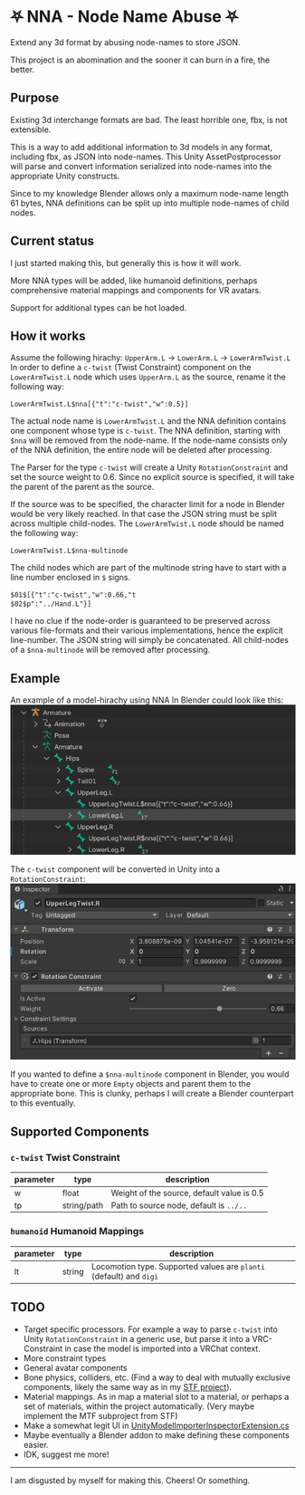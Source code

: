 # ⛧ NNA - Node Name Abuse ⛧
Extend any 3d format by abusing node-names to store JSON.

This project is an abomination and the sooner it can burn in a fire, the better.

## Purpose
Existing 3d interchange formats are bad. The least horrible one, fbx, is not extensible.

This is a way to add additional information to 3d models in any format, including fbx, as JSON into node-names.
This Unity AssetPostprocessor will parse and convert information serialized into node-names into the appropriate Unity constructs.

Since to my knowledge Blender allows only a maximum node-name length 61 bytes, NNA definitions can be split up into multiple node-names of child nodes.

## Current status
I just started making this, but generally this is how it will work.

More NNA types will be added, like humanoid definitions, perhaps comprehensive material mappings and components for VR avatars.

Support for additional types can be hot loaded.

## How it works
Assume the following hirachy: `UpperArm.L` → `LowerArm.L` → `LowerArmTwist.L`
In order to define a `c-twist` (Twist Constraint) component on the `LowerArmTwist.L` node which uses `UpperArm.L` as the source, rename it the following way:
```
LowerArmTwist.L$nna[{"t":"c-twist","w":0.5}]
```
The actual node name is `LowerArmTwist.L` and the NNA definition contains one component whose type is `c-twist`.
The NNA definition, starting with `$nna` will be removed from the node-name. If the node-name consists only of the NNA definition, the entire node will be deleted after processing.

The Parser for the type `c-twist` will create a Unity `RotationConstraint` and set the source weight to 0.6.
Since no explicit source is specified, it will take the parent of the parent as the source.

If the source was to be specified, the character limit for a node in Blender would be very likely reached.
In that case the JSON string must be split across multiple child-nodes.
The `LowerArmTwist.L` node should be named the following way:
```
LowerArmTwist.L$nna-multinode
```
The child nodes which are part of the multinode string have to start with a line number enclosed in `$` signs.
```
$01$[{"t":"c-twist","w":0.66,"t
$02$p":"../Hand.L"}]
```
I have no clue if the node-order is guaranteed to be preserved across various file-formats and their various implementations, hence the explicit line-number. The JSON string will simply be concatenated.
All child-nodes of a `$nna-multinode` will be removed after processing.

## Example
An example of a model-hirachy using NNA In Blender could look like this:
![](./Docs/img/blender_armature_hirarchy.png)

The `c-twist` component will be converted in Unity into a `RotationConstraint`:
![](./Docs/img/unity_twist-bone_component.png)

If you wanted to define a `$nna-multinode` component in Blender, you would have to create one or more `Empty` objects and parent them to the appropriate bone. This is clunky, perhaps I will create a Blender counterpart to this eventually.

## Supported Components
### `c-twist` **Twist Constraint**
| parameter | type | description |
| --- | --- | --- |
| w | float | Weight of the source, default value is 0.5 |
| tp | string/path | Path to source node, default is `../..` |

### `humanoid` **Humanoid Mappings**
| parameter | type | description |
| --- | --- | --- |
| lt | string | Locomotion type. Supported values are `planti` (default) and `digi` |

## TODO
* Target specific processors. For example a way to parse `c-twist` into Unity `RotationConstraint` in a generic use, but parse it into a VRC-Constraint in case the model is imported into a VRChat context.
* More constraint types
* General avatar components
* Bone physics, colliders, etc. (Find a way to deal with mutually exclusive components, likely the same way as in my [STF project](https://github.com/emperorofmars/stf-unity)).
* Material mappings. As in map a material slot to a material, or perhaps a set of materials, within the project automatically. (Very maybe implement the MTF subproject from STF)
* Make a somewhat legit UI in [UnityModelImporterInspectorExtension.cs](./Editor/UnityModelImporterInspectorExtension.cs)
* Maybe eventually a Blender addon to make defining these components easier.
* IDK, suggest me more!
---
I am disgusted by myself for making this.
Cheers!
Or something.
